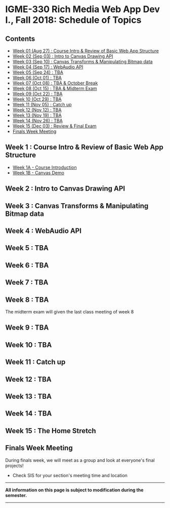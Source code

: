 
# IGME-330 Rich Media Web App Dev I., Fall 2018: Schedule of Topics 

## Contents

- [Week 01 (Aug 27) : Course Intro & Review of Basic Web App Structure](#week1)
- [Week 02 (Sep 03) : Intro to Canvas Drawing API](#week2)
- [Week 03 (Sep 10) : Canvas Transforms & Manipulating Bitmap data](#week3)
- [Week 04 (Sep 17) : WebAudio API](#week4)
- [Week 05 (Sep 24) : TBA](#week5)
- [Week 06 (Oct 01) : TBA](#week6)
- [Week 07 (Oct 08) : TBA & October Break](#week7)
- [Week 08 (Oct 15) : TBA & Midterm Exam](#week8)
- [Week 09 (Oct 22) : TBA](#week9)
- [Week 10 (Oct 29) : TBA](#week10)
- [Week 11 (Nov 05) : Catch up](#week11)
- [Week 12 (Nov 12) : TBA](#week12)
- [Week 13 (Nov 19) : TBA](#week13)
- [Week 14 (Nov 26) : TBA](#week14)
- [Week 15 (Dec 03) : Review & Final Exam](#week15)
- [Finals Week Meeting](#finalsweek)


## <a id="week1">Week 1 : Course Intro & Review of Basic Web App Structure
  
  - [Week 1A - Course Introduction](weekly/week-01A-notes.md)
  - [Week 1B - Canvas Demo](weekly/week-01B-notes.md)
  
## <a id="week2">Week 2 : Intro to Canvas Drawing API
  
  
## <a id="week3">Week 3 : Canvas Transforms & Manipulating Bitmap data
  
 
## <a id="week4">Week 4 : WebAudio API
  
 
  
## <a id="week5">Week 5 : TBA
  
 
  
## <a id="week6">Week 6 : TBA
  
 
  
## <a id="week7">Week 7 : TBA
   
 
 
## <a id="week8">Week 8 : TBA
  
The midterm exam will given the last class meeting of week 8
  
 
  
## <a id="week9">Week 9 :  TBA
  
  
## <a id="week10">Week 10 : TBA
  
  
## <a id="week11">Week 11  : Catch up
  
## <a id="week12">Week 12  : TBA
  
  
## <a id="week13">Week 13 : TBA
  

  
## <a id="week14">Week 14 : TBA
 
 
 
 ## <a id="week15">Week 15 : The Home Stretch
  
  
## <a id="finalsweek">Finals Week Meeting

During finals week, we will meet as a group and look at everyone's final projects! 
- Check SIS for your section's meeting time and location

<hr>

**All information on this page is subject to modification during the semester.**

<hr>
